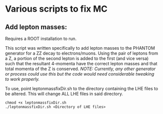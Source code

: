 # Various scripts to fix MC

## Add lepton masses:
Requires a ROOT installation to run.

This script was written specifically to add lepton masses to the PHANTOM generator for a ZZ decay to electrons/muons. Using the pair of leptons from a Z, a portion of the second lepton is added to the first (and vice versa) such that the resultant 4-momenta have the correct lepton masses and that total momenta of the Z is conserved. _NOTE: Currently, any other generator or process could use this but the code would need considerable tweaking to work properly._

To use, point leptonmassfixDir.sh to the directory containing the LHE files to be altered. This will change ALL LHE files in said directory.

	chmod +x leptonmassfixDir.sh
	./leptonmassfixDir.sh <Directory of LHE files>

